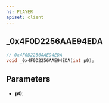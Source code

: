 ```yaml
---
ns: PLAYER
apiset: client
---
```

## _0x4F0D2256AAE94EDA

```c
// 0x4F0D2256AAE94EDA
void _0x4F0D2256AAE94EDA(int p0);
```


## Parameters
* **p0**:



